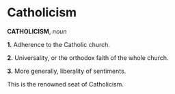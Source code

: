 # Catholicism

**CATHOLICISM**, _noun_

**1.** Adherence to the Catholic church.

**2.** Universality, or the orthodox faith of the whole church.

**3.** More generally, liberality of sentiments.

This is the renowned seat of Catholicism.